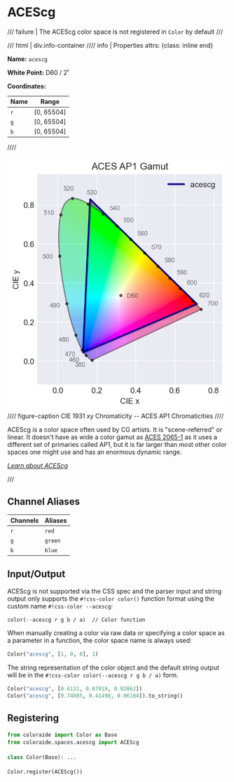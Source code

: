# ACEScg

/// failure | The ACEScg color space is not registered in `Color` by default
///

/// html | div.info-container
//// info | Properties
    attrs: {class: inline end}

**Name:** `acescg`

**White Point:** D60 / 2˚

**Coordinates:**

Name | Range
---- | -----
`r`  | [0, 65504]
`g`  | [0, 65504]
`b`  | [0, 65504]
////

![ACEScg](../images/acescg.png)
//// figure-caption
CIE 1931 xy Chromaticity -- ACES AP1 Chromaticities
////

ACEScg is a color space often used by CG artists. It is "scene-referred" or linear. It doesn't have as wide a color
gamut as [ACES 2065-1](./aces2065_1.md) as it uses a different set of primaries called AP1, but it is far larger than
most other color spaces one might use and has an enormous dynamic range.

_[Learn about ACEScg](https://docs.acescentral.com/specifications/acescg/)_

///

## Channel Aliases

Channels | Aliases
-------- | -------
`r`      | `red`
`g`      | `green`
`b`      | `blue`

## Input/Output

ACEScg is not supported via the CSS spec and the parser input and string output only supports the
`#!css-color color()` function format using the custom name `#!css-color --acescg`:

```css-color
color(--acescg r g b / a)  // Color function
```

When manually creating a color via raw data or specifying a color space as a parameter in a function, the color
space name is always used:

```py
Color("acescg", [1, 0, 0], 1)
```

The string representation of the color object and the default string output will be in the
`#!css-color color(--acescg r g b / a)` form.

```py play
Color("acescg", [0.6131, 0.07019, 0.02062])
Color("acescg", [0.74085, 0.41498, 0.06184]).to_string()
```

## Registering

```py
from coloraide import Color as Base
from coloraide.spaces.acescg import ACEScg

class Color(Base): ...

Color.register(ACEScg())
```
